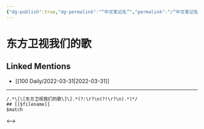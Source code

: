 ```yaml
---
{"dg-publish":true,"dg-permalink":"“中文笔记名”","permalink":"/“中文笔记名”/"}
---
```


# 东方卫视我们的歌

## Linked Mentions
- [[100 Daily/2022-03-31\|2022-03-31]]


---

```expander
/.*\[\[东方卫视我们的歌\]\].*(?:\r?\n(?!\r?\n).*)*/
## [[$filename]]
$match
```

<-->
